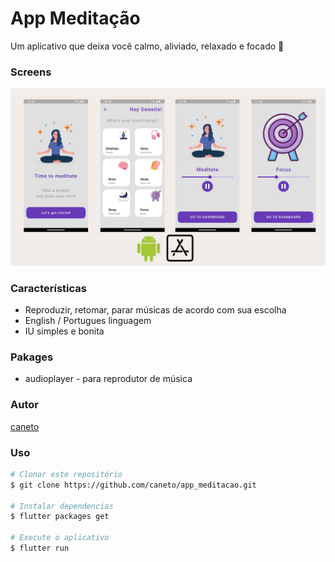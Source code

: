 # App Meditação

Um aplicativo que deixa você calmo, aliviado, relaxado e focado 🧘

### Screens

<img src="assets/images/demo.png" />

### Características

- Reproduzir, retomar, parar músicas de acordo com sua escolha
- English / Portugues linguagem
- IU simples e bonita

### Pakages

- audioplayer - para reprodutor de música

### Autor

[caneto](https://github.com/caneto/)


### Uso

```bash
# Clonar este repositório
$ git clone https://github.com/caneto/app_meditacao.git

# Instalar dependencias
$ flutter packages get

# Execute o aplicativo
$ flutter run
```

